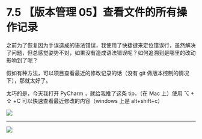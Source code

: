 # 7.5 【版本管理 05】查看文件的所有操作记录



之前为了恢复因为手误造成的语法错误，我使用了快捷键来定位错误行，虽然解决了问题，但总感觉姿势不对，如果没有造成语法错误呢？如何追溯到是哪里的改动影响到了呢？

假如有种方法，可以项目查看最近的修改记录的话（没有 git 做版本控制的情况下），那就太好了。

太巧的是，今天我打开 PyCharm ，就给我推了这条 tip，（在 Mac 上）使用 ⌥ + ⇧ +C 可以快速查看最近修改的内容（windows 上是 alt+shift+c）

![](http://image.iswbm.com/20190614235120.png)



---

![](https://open.weixin.qq.com/qr/code?username=idealyard)